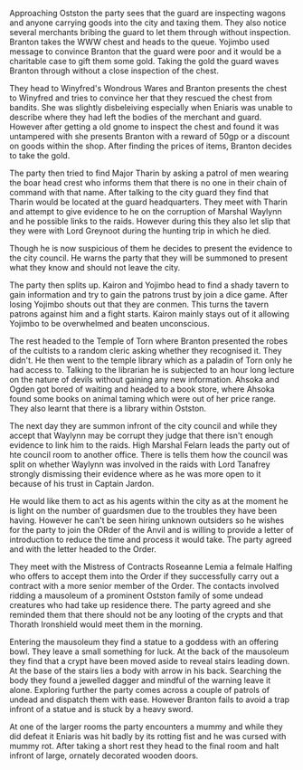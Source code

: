 Approaching Ostston the party sees that the guard are inspecting wagons and anyone carrying goods into the city and taxing them. They also notice several merchants bribing the guard to let them through without inspection. Branton takes the WWW chest and heads to the queue. Yojimbo used message to convince Branton that the guard were poor and it would be a charitable case to gift them some gold. Taking the gold the guard waves Branton through without a close inspection of the chest.

They head to Winyfred's Wondrous Wares and Branton presents the chest to Winyfred and tries to convince her that they rescued the chest from bandits. She was slightly disbeleiving especially when Eniaris was unable to describe where they had left the bodies of the merchant and guard. However after getting a old gnome to inspect the chest and found it was untampered with she presents Branton with a reward of 50gp or a discount on goods within the shop. After finding the prices of items, Branton decides to take the gold.

The party then tried to find Major Tharin by asking a patrol of men wearing the boar head crest who informs them that there is no one in their chain of command with that name. After talking to the city guard they find that Tharin would be located at the guard headquarters. They meet with Tharin and attempt to give evidence to he on the corruption of Marshal Waylynn and he possible links to the raids. However during this they also let slip that they were with Lord Greynoot during the hunting trip in which he died. 

Though he is now suspicious of them he decides to present the evidence to the city council. He warns the party that they will be summoned to present what they know and should not leave the city.

The party then splits up. Kairon and Yojimbo head to find a shady tavern to gain information and try to gain the patrons trust by join a dice game. After losing Yojimbo shouts out that they are conmen. This turns the tavern patrons against him and a fight starts. Kairon mainly stays out of it allowing Yojimbo to be overwhelmed and beaten unconscious.  

The rest headed to the Temple of Torn where Branton presented the robes of the cultists to a random cleric asking whether they recognised it. They didn't. He then went to the temple library which as a paladin of Torn only he had access to. Talking to the librarian he is subjected to an hour long lecture  on the nature of devils without gaining any new information. Ahsoka and Ogden got bored of waiting and headed to a book store, where Ahsoka found some books on animal taming which were out of her price range. They also learnt that there is a library within Ostston.

The next day they are summon infront of the city council and while they accept that Waylynn may be corrupt they judge that there isn't enough evidence to link him to the raids. High Marshal Felarn leads the party out of hte council room to another office. There is tells them how the council was split on whether Waylynn was involved in the raids with Lord Tanafrey strongly dismissing their evidence where as he was more open to it because of his trust in Captain Jardon. 

He would like them to act as his agents within the city as at the moment he is light on the number of guardsmen due to the troubles they have been having. However he can't be seen hiring unknown outsiders so he wishes for the party to join the ORder of the Anvil and is willing to provide a letter of introduction to reduce the time and process it would take. The party agreed and with the letter headed to the Order.

They meet with the Mistress of Contracts Roseanne Lemia a felmale Halfing who offers to accept them into the Order if they successfully carry out a contract with a more senior member of the Order. The contacts involved ridding a mausoleum of a prominent Ostston family of some undead creatures who had take up residence there. The party agreed and she reminded them that there should not be any looting of the crypts and that Thorath Ironshield would meet them in the morning.

Entering the mausoleum they find a statue to a goddess with an offering bowl. They leave a small something for luck. At the back of the mausoleum they find that a crypt have been moved aside to reveal stairs leading down. At the base of the stairs lies a body with arrow in his back. Searching the body they found a jewelled dagger and mindful of the warning leave it alone. Exploring further the party comes across a couple of patrols of undead and dispatch them with ease. However Branton fails to avoid a trap infront of a statue and is stuck by a heavy sword.

At one of the larger rooms the party encounters a mummy and while they did defeat it Eniaris was hit badly by its rotting fist and he was cursed with mummy rot. After taking a short rest they head to the final room and halt infront of large, ornately decorated wooden doors.
